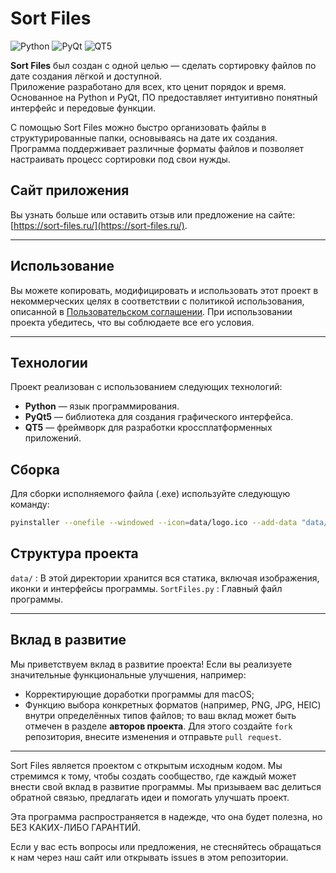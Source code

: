 # Sort Files

![Python](https://img.shields.io/badge/Python-3.11-blue)
![PyQt](https://img.shields.io/badge/PyQt5-5.x-green)
![QT5](https://img.shields.io/badge/QT5-5.x-orange)

**Sort Files** был создан с одной целью — сделать сортировку файлов по дате создания лёгкой и доступной.  
Приложение разработано для всех, кто ценит порядок и время. Основанное на Python и PyQt, ПО предоставляет интуитивно понятный интерфейс и передовые функции.

С помощью Sort Files можно быстро организовать файлы в структурированные папки, основываясь на дате их создания. Программа поддерживает различные форматы файлов и позволяет настраивать процесс сортировки под свои нужды.

## Сайт приложения
Вы узнать больше или оставить отзыв или предложение на сайте: [https://sort-files.ru/](https://sort-files.ru/).

---

## Использование

Вы можете копировать, модифицировать и использовать этот проект в некоммерческих целях в соответствии с политикой использования, описанной в [Пользовательском соглашении](https://sort-files.ru/agreement.html). При использовании проекта убедитесь, что вы соблюдаете все его условия.

---

## Технологии

Проект реализован с использованием следующих технологий:
- **Python** — язык программирования.
- **PyQt5** — библиотека для создания графического интерфейса.
- **QT5** — фреймворк для разработки кроссплатформенных приложений.

## Сборка

Для сборки исполняемого файла (.exe) используйте следующую команду:

```bash
pyinstaller --onefile --windowed --icon=data/logo.ico --add-data "data/*;data" --hidden-import=PyQt5 --hidden-import=PyQt5.uic SortFiles.py
```
## Структура проекта
```data/``` : В этой директории хранится вся статика, включая изображения, иконки и интерфейсы программы.
```SortFiles.py``` : Главный файл программы.

---

## Вклад в развитие
Мы приветствуем вклад в развитие проекта! Если вы реализуете значительные функциональные улучшения, например:
 - Корректирующие доработки программы для macOS;
 - Функцию выбора конкретных форматов (например, PNG, JPG, HEIC) внутри определённых типов файлов;
то ваш вклад может быть отмечен в разделе **авторов проекта**. Для этого создайте ```fork``` репозитория, внесите изменения и отправьте ```pull request```.

---

Sort Files является проектом с открытым исходным кодом. Мы стремимся к тому, чтобы создать сообщество, где каждый может внести свой вклад в развитие программы. Мы призываем вас делиться обратной связью, предлагать идеи и помогать улучшать проект.

Эта программа распространяется в надежде, что она будет полезна, но БЕЗ КАКИХ-ЛИБО ГАРАНТИЙ.

Если у вас есть вопросы или предложения, не стесняйтесь обращаться к нам через наш сайт или открывать issues в этом репозитории.
